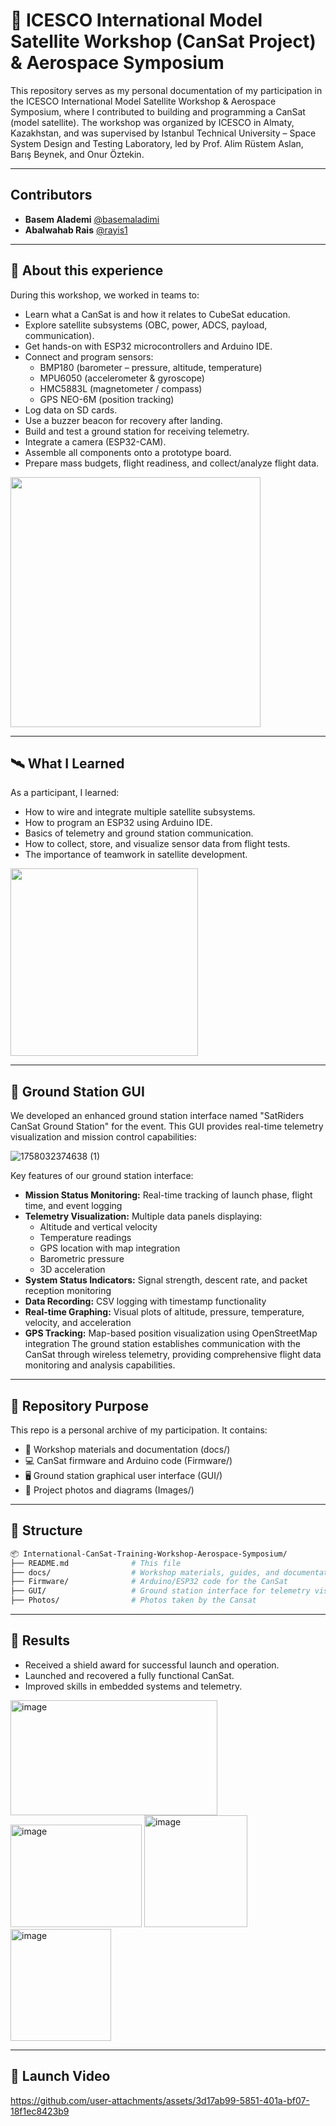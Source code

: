 # 🚀 ICESCO International Model Satellite Workshop (CanSat Project) & Aerospace Symposium
This repository serves as my personal documentation of my participation in the ICESCO International Model Satellite Workshop & Aerospace Symposium, where I contributed to building and programming a CanSat (model satellite).
The workshop was organized by ICESCO in Almaty, Kazakhstan, and was supervised by Istanbul Technical University – Space System Design and Testing Laboratory, led by Prof. Alim Rüstem Aslan, Barış Beynek, and Onur Öztekin.

________________________________________________________________________________________________
## Contributors
- **Basem Alademi** [@basemaladimi](https://github.com/basemaladimi)
- **Abalwahab Rais** [@rayis1](https://github.com/rayis1)
________________________________________________________________________________________________
## 📖 About this experience
During this workshop, we worked in teams to:

  - Learn what a CanSat is and how it relates to CubeSat education.
  - Explore satellite subsystems (OBC, power, ADCS, payload, communication).
  - Get hands-on with ESP32 microcontrollers and Arduino IDE.
  - Connect and program sensors:
    - BMP180 (barometer – pressure, altitude, temperature)
    - MPU6050 (accelerometer & gyroscope)
    - HMC5883L (magnetometer / compass)
    - GPS NEO-6M (position tracking)
  - Log data on SD cards.
  - Use a buzzer beacon for recovery after landing.
  - Build and test a ground station for receiving telemetry.
  - Integrate a camera (ESP32-CAM).
  - Assemble all components onto a prototype board.
  - Prepare mass budgets, flight readiness, and collect/analyze flight data.
  <img src="https://github.com/user-attachments/assets/d5da06c4-124e-4cce-a026-e11a74a112bc" width="400" />
  
  ________________________________________________________________________________________________
  
## 🛰️ What I Learned

As a participant, I learned:

  - How to wire and integrate multiple satellite subsystems.
  - How to program an ESP32 using Arduino IDE.
  - Basics of telemetry and ground station communication.
  - How to collect, store, and visualize sensor data from flight tests.
  - The importance of teamwork in satellite development.

<img src="https://github.com/user-attachments/assets/c726b3de-5a1b-443d-aec7-479b7115c94d" width="300" />

  ________________________________________________________________________________________________
  
## 📡 Ground Station GUI

We developed an enhanced ground station interface named "SatRiders CanSat Ground Station" for the event. This GUI provides real-time telemetry visualization and mission control capabilities:


![1758032374638 (1)](https://github.com/user-attachments/assets/c9e34ecc-28ec-49b0-8b17-e617f4f71398)

Key features of our ground station interface:

  - **Mission Status Monitoring:** Real-time tracking of launch phase, flight time, and event logging
  - **Telemetry Visualization:** Multiple data panels displaying:
    - Altitude and vertical velocity
    - Temperature readings
    - GPS location with map integration
    - Barometric pressure
    - 3D acceleration
  - **System Status Indicators:** Signal strength, descent rate, and packet reception monitoring
  - **Data Recording:** CSV logging with timestamp functionality
  - **Real-time Graphing:** Visual plots of altitude, pressure, temperature, velocity, and acceleration
  - **GPS Tracking:** Map-based position visualization using OpenStreetMap integration
The ground station establishes communication with the CanSat through wireless telemetry, providing comprehensive flight data monitoring and analysis capabilities.
________________________________________________________________________________________________

## 📂 Repository Purpose

This repo is a personal archive of my participation. It contains:

  - 📑 Workshop materials and documentation (docs/)
  - 💻 CanSat firmware and Arduino code (Firmware/)  
  - 🖥️ Ground station graphical user interface (GUI/)
  - 📸 Project photos and diagrams (Images/)
________________________________________________________________________________________________

## 📂 Structure


```bash
📦 International-CanSat-Training-Workshop-Aerospace-Symposium/
├── README.md              # This file
├── docs/                  # Workshop materials, guides, and documentation
├── Firmware/              # Arduino/ESP32 code for the CanSat
├── GUI/                   # Ground station interface for telemetry visualization
├── Photos/                # Photos taken by the Cansat
```

________________________________________________________________________________________________

## 📂 Results

  - Received a shield award for successful launch and operation.
  - Launched and recovered a fully functional CanSat.
  - Improved skills in embedded systems and telemetry.

<img width="331" height="184" alt="image" src="https://github.com/user-attachments/assets/7fc0aa6e-760b-498e-b380-828715a743bc" />  <img width="210" height="164" alt="image" src="https://github.com/user-attachments/assets/973b92a3-02b8-4dd0-9ffa-1f226b0167f5" />  <img width="165" height="179" alt="image" src="https://github.com/user-attachments/assets/96f05f02-3249-44ea-889d-978529a95201" />   <img width="161" height="179" alt="image" src="https://github.com/user-attachments/assets/49112410-617a-46c8-a185-59e41d079022" />

________________________________________________________________________________________________

## 📡 Launch Video 




https://github.com/user-attachments/assets/3d17ab99-5851-401a-bf07-18f1ec8423b9





